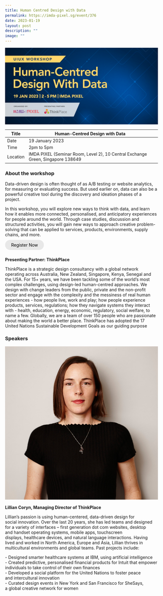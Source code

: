 ```yaml
---
title: Human Centred Design with Data
permalink: https://imda-pixel.sg/event/376
date: 2023-01-19
layout: post
description: ""
image: ""
---
```

![](/images/Events/UIUX/19januiux.jpg)

| Title | Human-Centred Design with Data | | 
| -------- | -------- | --------| 
| Date  | 19 January 2023  | 
| Time  | 2pm to 5pm  |
| Location  | IMDA PIXEL (Seminar Room, Level 2), 10 Central Exchange Green, Singapore 138649 |

### About the workshop 

Data-driven design is often thought of as A/B testing or website analytics, for measuring or evaluating success. But used earlier on, data can also be a powerful creative tool during the discovery and ideation phases of a project. 

In this workshop, you will explore new ways to think with data, and learn how it enables more connected, personalised, and anticipatory experiences for people around the world. Through case studies, discussion and structured activities, you will gain new ways to approach creative problem-solving that can be applied to services, products, environments, supply chains, and more.
<br><br><a href="https://imda-pixel.sg/event/376" target="_blank" style="background-color: #E8E8E8; color: black; text-decoration: none; border-radius: 100px; padding-left: 20px; padding-right: 20px; padding-top:8px; padding-bottom:8px">Register Now</a><br><br>

**Presenting Partner: ThinkPlace**

ThinkPlace is a strategic design consultancy with a global network operating across Australia, New Zealand, Singapore, Kenya, Senegal and the USA. For 15+ years, we have been tackling some of the world’s most complex challenges, using design-led human-centred approaches. We design with change leaders from the public, private and the non-profit sector and engage with the complexity and the messiness of real human experiences - how people live, work and play; how people experience products, services, regulations; how they navigate systems they interact with - health, education, energy, economic, regulatory, social welfare, to name a few. Globally, we are a team of over 150 people who are passionate about making the world a better place. ThinkPlace has adopted the 17 United Nations Sustainable Development Goals as our guiding purpose

### Speakers 

![](/images/Events/UIUX/lillian.jpg)

**Lillian Coryn, Managing Director of ThinkPlace**

Lillian’s passion is using human-centered, data-driven design for social innovation. Over the last 20 years, she has led teams and designed for a variety of interfaces – first generation dot com websites, desktop and handset operating systems, mobile apps, touchscreen displays, healthcare devices, and natural language interactions. Having lived and worked in North America, Europe and Asia, Lillian thrives in multicultural environments and global teams. Past projects include:

\- Designed smarter healthcare systems at IBM, using artificial intelligence   
\- Created predictive, personalised financial products for Intuit that empower individuals to take control of their own finances  
\- Developed a social platform for the United Nations to foster peace and intercultural innovation  
\- Curated design events in New York and San Francisco for SheSays, a global creative network for women
